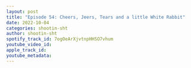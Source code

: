 ```yaml
---
layout: post
title: "Episode 54: Cheers, Jeers, Tears and a little White Rabbit"
date: 2022-10-04
categories: shootin-sht
author: shootin-sht
spotify_track_id: 7ogOeArXjvtnpHHSO7vhum
youtube_video_id: 
apple_track_id: 
youtube_metadata: 
---
```

